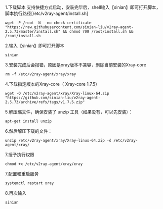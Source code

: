 1.下载脚本
支持快捷方式启动，安装完毕后，shell输入【sinian】即可打开脚本，脚本执行路径[/etc/v2ray-agent/install.sh]
```
wget -P /root -N --no-check-certificate "https://raw.githubusercontent.com/sinian-liu/v2ray-agent-2.5.73/master/install.sh" && chmod 700 /root/install.sh && /root/install.sh
```
2.输入【sinian】即可打开脚本
```
sinian
```
3.安装完成后会报错，原因是xray版本不兼容，删除当前安装的Xray-core
```
rm -f /etc/v2ray-agent/xray/xray
```
4.下载指定版本的Xray-core（ Xray-core 1.7.5）
```
wget -O /etc/v2ray-agent/xray/Xray-linux-64.zip "https://github.com/sinian-liu/v2ray-agent-2.5.73/archive/refs/tags/v1.7.5.zip"
```
5.解压缩文件，确保安装了 unzip 工具（如果没有，可以先安装）：
```
apt-get install unzip
```
6.然后解压下载的文件：
```
unzip /etc/v2ray-agent/xray/Xray-linux-64.zip -d /etc/v2ray-agent/xray/
```
7.授予执行权限
```
chmod +x /etc/v2ray-agent/xray/xray
```
7.配置和重启服务
```
systemctl restart xray
```
8.再次输入
```
sinian
```
